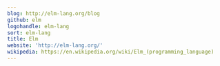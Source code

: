 ```yaml
---
blog: http://elm-lang.org/blog
github: elm
logohandle: elm-lang
sort: elm-lang
title: Elm
website: 'http://elm-lang.org/'
wikipedia: https://en.wikipedia.org/wiki/Elm_(programming_language)
---
```

